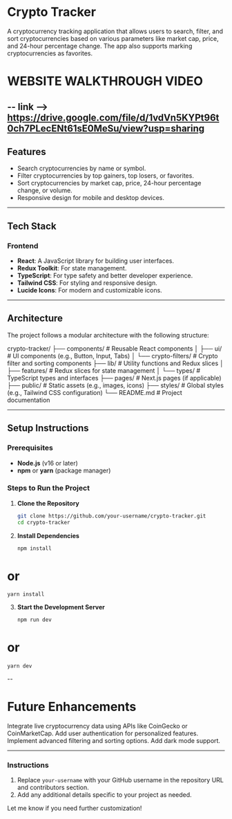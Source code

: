 # Crypto Tracker

A cryptocurrency tracking application that allows users to search, filter, and sort cryptocurrencies based on various parameters like market cap, price, and 24-hour percentage change. The app also supports marking cryptocurrencies as favorites.

# WEBSITE WALKTHROUGH VIDEO
 -- link --> https://drive.google.com/file/d/1vdVn5KYPt96t0ch7PLecENt61sE0MeSu/view?usp=sharing
---

## Features

- Search cryptocurrencies by name or symbol.
- Filter cryptocurrencies by top gainers, top losers, or favorites.
- Sort cryptocurrencies by market cap, price, 24-hour percentage change, or volume.
- Responsive design for mobile and desktop devices.

---

## Tech Stack

### Frontend
- **React**: A JavaScript library for building user interfaces.
- **Redux Toolkit**: For state management.
- **TypeScript**: For type safety and better developer experience.
- **Tailwind CSS**: For styling and responsive design.
- **Lucide Icons**: For modern and customizable icons.



---

## Architecture

The project follows a modular architecture with the following structure:

crypto-tracker/ ├── components/ # Reusable React components │ ├── ui/ # UI components (e.g., Button, Input, Tabs) │ └── crypto-filters/ # Crypto filter and sorting components ├── lib/ # Utility functions and Redux slices │ ├── features/ # Redux slices for state management │ └── types/ # TypeScript types and interfaces ├── pages/ # Next.js pages (if applicable) ├── public/ # Static assets (e.g., images, icons) ├── styles/ # Global styles (e.g., Tailwind CSS configuration) └── README.md # Project documentation

---

## Setup Instructions

### Prerequisites

- **Node.js** (v16 or later)
- **npm** or **yarn** (package manager)

### Steps to Run the Project

1. **Clone the Repository**
   ```bash
   git clone https://github.com/your-username/crypto-tracker.git
   cd crypto-tracker

2. **Install Dependencies**
    ```bash
    npm install
# or
    yarn install

3. **Start the Development Server**
    ```bash
    npm run dev
# or
    yarn dev

-- 
# Future Enhancements
Integrate live cryptocurrency data using APIs like CoinGecko or CoinMarketCap.
Add user authentication for personalized features.
Implement advanced filtering and sorting options.
Add dark mode support.

---

### Instructions
1. Replace `your-username` with your GitHub username in the repository URL and contributors section.
2. Add any additional details specific to your project as needed.

Let me know if you need further customization!
